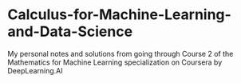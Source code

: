 # Calculus-for-Machine-Learning-and-Data-Science
My personal notes and solutions from going through Course 2 of the Mathematics for Machine Learning specialization on Coursera by DeepLearning.AI